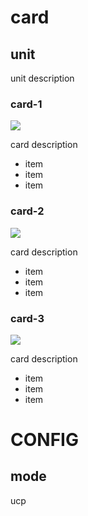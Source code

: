 # card

## unit

unit description 

### card-1

![](image/cart.svg)

card description 

- item
- item
- item

### card-2

![](image/cart.svg)

card description 

- item
- item
- item

### card-3

![](image/cart.svg)

card description 

- item
- item
- item





# CONFIG

## mode

ucp

